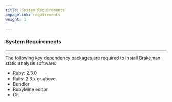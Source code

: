 ```yaml
---
title: System Requirements
onpagelink: requirements
weight: 1

---
```


### **System Requirements**
-------------------

The following key dependency packages are required to install Brakeman static analysis software:

*   Ruby: 2.3.0
*   Rails: 2.3.x or above
*   Bundler
*   RubyMine editor
*   Git
 
